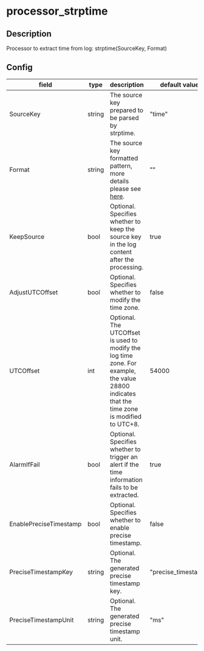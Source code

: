 # processor_strptime

## Description

Processor to extract time from log: strptime(SourceKey, Format)

## Config

|  field   |   type   |   description   | default value   |
| ---- | ---- | ---- | ---- |
|SourceKey|string|The source key prepared to be parsed by strptime.|"time"|
|Format|string|The source key formatted pattern, more details please see [here](https://golang.org/pkg/time/#Time.Format).|""|
|KeepSource|bool|Optional. Specifies whether to keep the source key in the log content after the processing.|true|
|AdjustUTCOffset|bool|Optional. Specifies whether to modify the time zone.|false|
|UTCOffset|int|Optional. The UTCOffset is used to modify the log time zone. For example, the value 28800 indicates that the time zone is modified to UTC+8.|54000|
|AlarmIfFail|bool|Optional. Specifies whether to trigger an alert if the time information fails to be extracted.|true|
|EnablePreciseTimestamp|bool|Optional. Specifies whether to enable precise timestamp.|false|
|PreciseTimestampKey|string|Optional. The generated precise timestamp key.|"precise_timestamp"|
|PreciseTimestampUnit|string|Optional. The generated precise timestamp unit.|"ms"|
